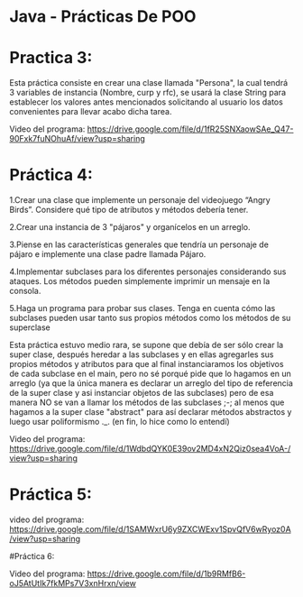 # Java - Prácticas De POO

# Practica 3:
Esta práctica consiste en crear una clase llamada "Persona", la cual tendrá 3 variables de instancia (Nombre, curp y rfc), se usará la clase String para establecer los valores antes mencionados solicitando al usuario los datos convenientes para llevar acabo dicha tarea.

Video del programa: https://drive.google.com/file/d/1fR25SNXaowSAe_Q47-90Fxk7fuNOhuAf/view?usp=sharing


# Práctica 4:

1.Crear una clase que implemente un personaje del videojuego “Angry Birds”. Considere qué tipo de atributos y métodos debería tener.

2.Crear una instancia de 3 "pájaros" y organícelos en un arreglo.

3.Piense en las características generales que tendría un personaje de pájaro e implemente una clase padre llamada Pájaro.

4.Implementar subclases para los diferentes personajes considerando sus ataques. Los métodos pueden simplemente imprimir un mensaje en la consola.

5.Haga un programa para probar sus clases. Tenga en cuenta cómo las subclases pueden usar tanto sus propios métodos como los métodos de su superclase

Esta práctica estuvo medio rara, se supone que debía de ser sólo crear la super clase, después heredar a las subclases y en ellas agregarles sus propios métodos y atributos para que al final instanciaramos los objetivos de cada subclase en el main, pero no sé porqué pide que lo hagamos en un arreglo (ya que la única manera es declarar un arreglo del tipo de referencia de la super clase y asi instanciar objetos de las subclases) pero de esa manera NO se van a llamar los métodos de las subclases ;-; al menos que hagamos a la super clase "abstract" para así declarar métodos abstractos y luego usar poliformismo ._. (en fin, lo hice como lo entendí)

Video del programa: https://drive.google.com/file/d/1WdbdQYK0E39ov2MD4xN2Qiz0sea4VoA-/view?usp=sharing


# Práctica 5:

video del programa: https://drive.google.com/file/d/1SAMWxrU6y9ZXCWExv1SpvQfV6wRyoz0A/view?usp=sharing

#Práctica 6:

Video del programa: https://drive.google.com/file/d/1b9RMfB6-oJ5AtUtIk7fkMPs7V3xnHrxn/view
